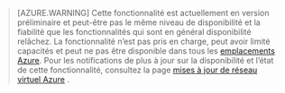 >[AZURE.WARNING] Cette fonctionnalité est actuellement en version préliminaire et peut-être pas le même niveau de disponibilité et la fiabilité que les fonctionnalités qui sont en général disponibilité relâchez. La fonctionnalité n’est pas pris en charge, peut avoir limité capacités et peut ne pas être disponible dans tous les [emplacements Azure](https://azure.microsoft.com/regions/). Pour les notifications de plus à jour sur la disponibilité et l’état de cette fonctionnalité, consultez la page [mises à jour de réseau virtuel Azure](https://azure.microsoft.com/updates/?product=virtual-network) .